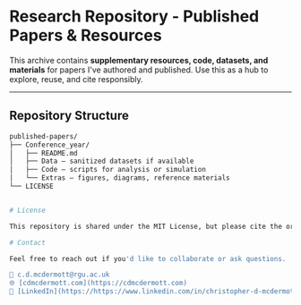 # Research Repository - Published Papers & Resources

This archive contains **supplementary resources, code, datasets, and materials** for papers I've authored and published. Use this as a hub to explore, reuse, and cite responsibly.

---

## Repository Structure

```bash
published-papers/
├── Conference_year/
│   ├── README.md
│   ├── Data – sanitized datasets if available
│   ├── Code – scripts for analysis or simulation
│   └── Extras – figures, diagrams, reference materials
└── LICENSE


# License

This repository is shared under the MIT License, but please cite the original papers if you use any material.

# Contact

Feel free to reach out if you'd like to collaborate or ask questions.

📧 c.d.mcdermott@rgu.ac.uk  
🌐 [cdmcdermott.com](https://cdmcdermott.com)   
🔗 [LinkedIn](https://https://www.linkedin.com/in/christopher-d-mcdermott-b4549b46/)

